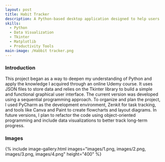 ```yaml
---
layout: post
title: Habit Tracker
description: A Python-based desktop application designed to help users build consistency by tracking their daily habits. It allows easy habit creation, deletion, and visualization of weekly and monthly progress through dynamic line graphs. This project was developed as a personal productivity tool and showcases my skills in data handling, UI design, and performance tracking logic. While the current version is fully functional and used daily, it is still a work in progress and new features are planned for future updates.
skills: 
  - Python
  - Data Visualization
  - Tkinter
  - Matplotlib
  - Productivity Tools
main-image: /Habbit tracker.png
---
```



### Introduction
This project began as a way to deepen my understanding of Python and apply the knowledge I acquired through an online Udemy course. It uses JSON files to store data and relies on the Tkinter library to build a simple and functional graphical user interface. The current version was developed using a sequential programming approach. To organize and plan the project, I used PyCharm as the development environment, Zenkit for task tracking, and tools like Canva and Paint to create flowcharts and layout diagrams. In future versions, I plan to refactor the code using object-oriented programming and include data visualizations to better track long-term progress.

### Images 
{% include image-gallery.html images="images/1.png, images/2.png, images/3.png, images/4.png" height="400" %}

